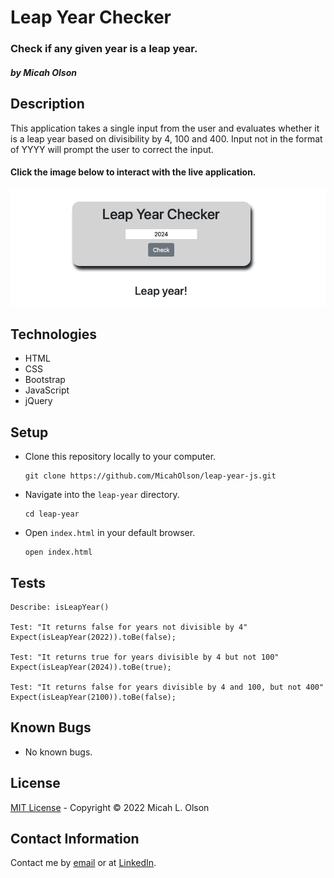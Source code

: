 # Leap Year Checker

### Check if any given year is a leap year.
#### _by Micah Olson_

## Description
This application takes a single input from the user and evaluates whether it is a leap year based on divisibility by 4, 100 and 400. Input not in the format of YYYY will prompt the user to correct the input.  

#### Click the image below to interact with the live application.
[![Leap Year Checker image](./img/leap-year-app.png)](https://micaholson.github.io/leap-year-js)

## Technologies
* HTML
* CSS
* Bootstrap
* JavaScript
* jQuery

## Setup
* Clone this repository locally to your computer.
  ```
  git clone https://github.com/MicahOlson/leap-year-js.git
  ```

* Navigate into the `leap-year` directory.
  ```
  cd leap-year
  ```

* Open `index.html` in your default browser.
  ```
  open index.html
  ```

## Tests
```
Describe: isLeapYear()  
  
Test: "It returns false for years not divisible by 4"    
Expect(isLeapYear(2022)).toBe(false);  
  
Test: "It returns true for years divisible by 4 but not 100"
Expect(isLeapYear(2024)).toBe(true);  
  
Test: "It returns false for years divisible by 4 and 100, but not 400"  
Expect(isLeapYear(2100)).toBe(false);
```

## Known Bugs
* No known bugs.

## License
[MIT License](LICENSE) - Copyright &#169; 2022 Micah L. Olson

## Contact Information
Contact me by [email](mailto:micah.olson@protonmail.com) or at [LinkedIn](https://www.linkedin.com/in/molson-pdx/).